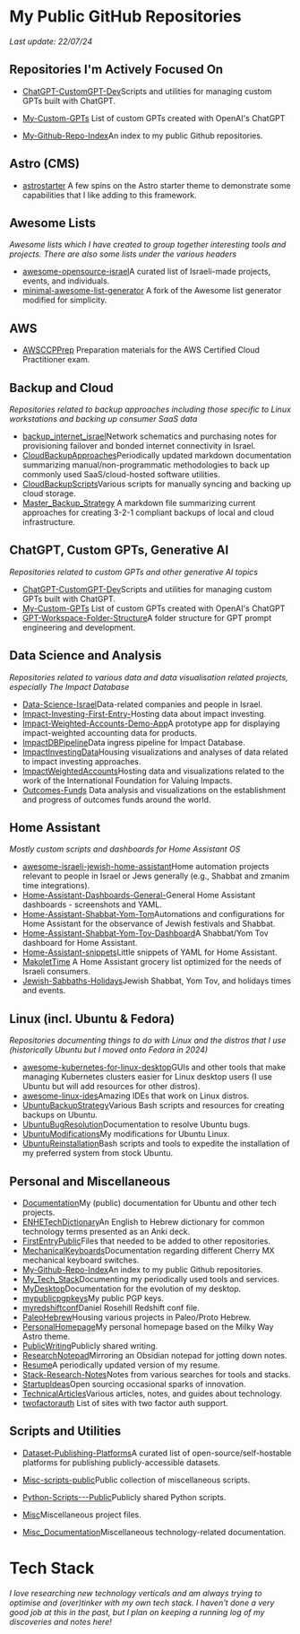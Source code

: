 # My Public GitHub Repositories

*Last update: 22/07/24*

## Repositories I'm Actively Focused On

- [ChatGPT-CustomGPT-Dev](https://github.com/danielrosehill/ChatGPT-CustomGPT-Dev)Scripts and utilities for managing custom GPTs built with ChatGPT.
- [My-Custom-GPTs](https://github.com/danielrosehill/My-Custom-GPTs)
  List of custom GPTs created with OpenAI's ChatGPT

- [My-Github-Repo-Index](https://github.com/danielrosehill/My-Github-Repo-Index)An index to my public Github repositories.


## Astro (CMS)

- [astrostarter](https://github.com/danielrosehill/astrostarter)
  A few spins on the Astro starter theme to demonstrate some capabilities that I like adding to this framework.

## Awesome Lists

*Awesome lists which I have created to group together interesting tools and projects. There are also some lists under the various headers*

- [awesome-opensource-israel](https://github.com/danielrosehill/awesome-opensource-israel)A curated list of Israeli-made projects, events, and individuals.
- [minimal-awesome-list-generator](https://github.com/danielrosehill/minimal-awesome-list-generator)
  A fork of the Awesome list generator modified for simplicity.

## AWS

- [AWSCCPPrep](https://github.com/danielrosehill/AWSCCPPrep)
  Preparation materials for the AWS Certified Cloud Practitioner exam.

## Backup and Cloud

*Repositories related to backup approaches including those specific to Linux workstations and backing up consumer SaaS data*

- [backup_internet_israel](https://github.com/danielrosehill/backup_internet_israel)Network schematics and purchasing notes for provisioning failover and bonded internet connectivity in Israel.
- [CloudBackupApproaches](https://github.com/danielrosehill/CloudBackupApproaches)Periodically updated markdown documentation summarizing manual/non-programmatic methodologies to back up commonly used SaaS/cloud-hosted software utilities.
- [CloudBackupScripts](https://github.com/danielrosehill/CloudBackupScripts)Various scripts for manually syncing and backing up cloud storage.
- [Master_Backup_Strategy](https://github.com/danielrosehill/Master_Backup_Strategy)
  A markdown file summarizing current approaches for creating 3-2-1 compliant backups of local and cloud infrastructure.

## ChatGPT, Custom GPTs, Generative AI

*Repositories related to custom GPTs and other generative AI topics*

- [ChatGPT-CustomGPT-Dev](https://github.com/danielrosehill/ChatGPT-CustomGPT-Dev)Scripts and utilities for managing custom GPTs built with ChatGPT.
- [My-Custom-GPTs](https://github.com/danielrosehill/My-Custom-GPTs)
  List of custom GPTs created with OpenAI's ChatGPT
- [GPT-Workspace-Folder-Structure](https://github.com/danielrosehill/GPT-Workspace-Folder-Structure)A folder structure for GPT prompt engineering and development.
 

## Data Science and Analysis

*Repositories related to various data and data visualisation related projects, especially The Impact Database*

- [Data-Science-Israel](https://github.com/danielrosehill/Data-Science-Israel)Data-related companies and people in Israel.
- [Impact-Investing-First-Entry-](https://github.com/danielrosehill/Impact-Investing-First-Entry-)Hosting data about impact investing.
- [Impact-Weighted-Accounts-Demo-App](https://github.com/danielrosehill/Impact-Weighted-Accounts-Demo-App)A prototype app for displaying impact-weighted accounting data for products.
- [ImpactDBPipeline](https://github.com/danielrosehill/ImpactDBPipeline)Data ingress pipeline for Impact Database.
- [ImpactInvestingData](https://github.com/danielrosehill/ImpactInvestingData)Housing visualizations and analyses of data related to impact investing approaches.
- [ImpactWeightedAccounts](https://github.com/danielrosehill/ImpactWeightedAccounts)Hosting data and visualizations related to the work of the International Foundation for Valuing Impacts.
- [Outcomes-Funds](https://github.com/danielrosehill/Outcomes-Funds)
  Data analysis and visualizations on the establishment and progress of outcomes funds around the world.


## Home Assistant

*Mostly custom scripts and dashboards for Home Assistant OS*


- [awesome-israeli-jewish-home-assistant](https://github.com/danielrosehill/awesome-israeli-jewish-home-assistant)Home automation projects relevant to people in Israel or Jews generally (e.g., Shabbat and zmanim time integrations).
- [Home-Assistant-Dashboards-General-](https://github.com/danielrosehill/Home-Assistant-Dashboards-General-)General Home Assistant dashboards - screenshots and YAML.
- [Home-Assistant-Shabbat-Yom-Tom](https://github.com/danielrosehill/Home-Assistant-Shabbat-Yom-Tom)Automations and configurations for Home Assistant for the observance of Jewish festivals and Shabbat.
- [Home-Assistant-Shabbat-Yom-Tov-Dashboard](https://github.com/danielrosehill/Home-Assistant-Shabbat-Yom-Tov-Dashboard)A Shabbat/Yom Tov dashboard for Home Assistant.
- [Home-Assistant-snippets](https://github.com/danielrosehill/Home-Assistant-snippets)Little snippets of YAML for Home Assistant.
- [MakoletTime](https://github.com/danielrosehill/MakoletTime)
  A Home Assistant grocery list optimized for the needs of Israeli consumers.
- [Jewish-Sabbaths-Holidays](https://github.com/danielrosehill/Jewish-Sabbaths-Holidays)Jewish Shabbat, Yom Tov, and holidays times and events.

## Linux (incl. Ubuntu & Fedora)

*Repositories documenting things to do with Linux and the distros that I use (historically Ubuntu but I moved onto Fedora in 2024)*

- [awesome-kubernetes-for-linux-desktop](https://github.com/danielrosehill/awesome-kubernetes-for-linux-desktop)GUIs and other tools that make managing Kubernetes clusters easier for Linux desktop users (I use Ubuntu but will add resources for other distros).
- [awesome-linux-ides](https://github.com/danielrosehill/awesome-linux-ides)Amazing IDEs that work on Linux distros.
- [UbuntuBackupStrategy](https://github.com/danielrosehill/UbuntuBackupStrategy)Various Bash scripts and resources for creating backups on Ubuntu.
- [UbuntuBugResolution](https://github.com/danielrosehill/UbuntuBugResolution)Documentation to resolve Ubuntu bugs.
- [UbuntuModifications](https://github.com/danielrosehill/UbuntuModifications)My modifications for Ubuntu Linux.
- [UbuntuReinstallation](https://github.com/danielrosehill/UbuntuReinstallation)Bash scripts and tools to expedite the installation of my preferred system from stock Ubuntu.

## Personal and Miscellaneous

 
- [Documentation](https://github.com/danielrosehill/Documentation)My (public) documentation for Ubuntu and other tech projects.
- [ENHETechDictionary](https://github.com/danielrosehill/ENHETechDictionary)An English to Hebrew dictionary for common technology terms presented as an Anki deck.
- [FirstEntryPublic](https://github.com/danielrosehill/FirstEntryPublic)Files that needed to be added to other repositories.
- [MechanicalKeyboards](https://github.com/danielrosehill/MechanicalKeyboards)Documentation regarding different Cherry MX mechanical keyboard switches.
- [My-Github-Repo-Index](https://github.com/danielrosehill/My-Github-Repo-Index)An index to my public Github repositories.
- [My_Tech_Stack](https://github.com/danielrosehill/My_Tech_Stack)Documenting my periodically used tools and services.
- [MyDesktop](https://github.com/danielrosehill/MyDesktop)Documentation for the evolution of my desktop.
- [mypublicpgpkeys](https://github.com/danielrosehill/mypublicpgpkeys)My public PGP keys.
- [myredshiftconf](https://github.com/danielrosehill/myredshiftconf)Daniel Rosehill Redshift conf file.
- [PaleoHebrew](https://github.com/danielrosehill/PaleoHebrew)Housing various projects in Paleo/Proto Hebrew.
- [PersonalHomepage](https://github.com/danielrosehill/PersonalHomepage)My personal homepage based on the Milky Way Astro theme.
- [PublicWriting](https://github.com/danielrosehill/PublicWriting)Publicly shared writing.
- [ResearchNotepad](https://github.com/danielrosehill/ResearchNotepad)Mirroring an Obsidian notepad for jotting down notes.
- [Resume](https://github.com/danielrosehill/Resume)A periodically updated version of my resume.
- [Stack-Research-Notes](https://github.com/danielrosehill/Stack-Research-Notes)Notes from various searches for tools and stacks.
- [StartupIdeas](https://github.com/danielrosehill/StartupIdeas)Open sourcing occasional sparks of innovation.
- [TechnicalArticles](https://github.com/danielrosehill/TechnicalArticles)Various articles, notes, and guides about technology.
- [twofactorauth](https://github.com/danielrosehill/twofactorauth)
  List of sites with two factor auth support.


## Scripts and Utilities

- [Dataset-Publishing-Platforms](https://github.com/danielrosehill/Dataset-Publishing-Platforms)A curated list of open-source/self-hostable platforms for publishing publicly-accessible datasets.
- [Misc-scripts-public](https://github.com/danielrosehill/Misc-scripts-public)Public collection of miscellaneous scripts.
- [Python-Scripts---Public](https://github.com/danielrosehill/Python-Scripts---Public)Publicly shared Python scripts.

- [Misc](https://github.com/danielrosehill/Misc)Miscellaneous project files.
- [Misc_Documentation](https://github.com/danielrosehill/Misc_Documentation)Miscellaneous technology-related documentation.

# Tech Stack

*I love researching new technology verticals and am always trying to optimise and (over)tinker with my own tech stack. I haven't done a very good job at this in the past, but I plan on keeping a running log of my discoveries and notes here!*